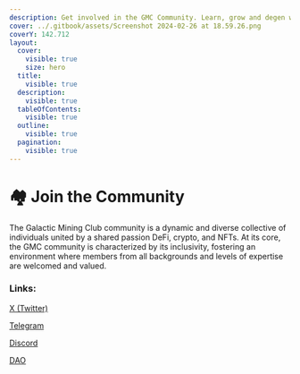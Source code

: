 ```yaml
---
description: Get involved in the GMC Community. Learn, grow and degen with us.
cover: ../.gitbook/assets/Screenshot 2024-02-26 at 18.59.26.png
coverY: 142.712
layout:
  cover:
    visible: true
    size: hero
  title:
    visible: true
  description:
    visible: true
  tableOfContents:
    visible: true
  outline:
    visible: true
  pagination:
    visible: true
---
```


# 🏘️ Join the Community

The Galactic Mining Club community is a dynamic and diverse collective of individuals united by a shared passion DeFi, crypto, and NFTs. At its core, the GMC community is characterized by its inclusivity, fostering an environment where members from all backgrounds and levels of expertise are welcomed and valued.

### Links:

[X (Twitter)](https://twitter.com/Galactic\_Mining)

[Telegram](https://t.me/Galactic\_Miners)

[Discord](https://discord.gg/FjgqZaQ9bp)

[DAO](https://dao.enterprise.money/dao?address=terra17f7axfawa0k7k6tdq0ha0zzrfgun0cqp8ex5smjtq6528x9t3wfse2txjv)

